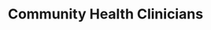 ---
layout: more
permalink: "/modules/introduction/clinicians/"
title: Community Health Clinicians

sections:
  - section:

    - part: full
      title: Community Health Nurses of Canada (CHNC)
      text: Community Health Nurses of Canada are expected to meet the requirements in knowledge, skills, and abilities as outlined in the 7 Standards of CHNC.

    - part: full
      title: Take Action
      text: Match the 7 standards of CHNC with the appropriate definition
      quiz-matching-equal:
        - category: [Health Promotion, more-on-topic/deppression.jpg] 
        - category: [Prevention and Health Protection, more-on-topic/deppression.jpg] 
        - category: ["Health Maintenance, Restoration and Palliation", more-on-topic/deppression.jpg] 
        - category: [Professional Relationships, more-on-topic/deppression.jpg] 
        - category: [Capacity Building, more-on-topic/deppression.jpg] 
        - category: [Access and Equity, more-on-topic/deppression.jpg] 
        - category: [Professional Responsibility and Accountability, more-on-topic/deppression.jpg] 

        - Health Promotion: Encourage clients and families dealing with chronic illnesses to participate in regular physical and social activities.
        - Prevention and Health Protection: Develop and distribute information for clients and families on identifying and reducing risk factors
        - Health Maintenance, Restoration and Palliation: Collaborate with the client to adapt the care provided based on clients’ choices, their own personal skills, and the resources available
        - Professional Relationships: Provide ‘continuity of care’ and build trust with the client and their family leading to better health
        - Capacity Building: Teach and support clients and their families to self manage goals of care in the home
        - Access and Equity: Advocate for families caring for ill loved ones. Seek and provide resources to clients, and caregivers for higher levels of care
        - Professional Responsibility and Accountability: Explore reasons for clients’ requests that affect ethical decision making by reaching out to the local health care team

  - section:
    - part: full
      title: Values and Beliefs
      text: "According to the Community Health Nurses (CHNs) of Canada, the community nurse values:"
    - part: full
      circles:
        - Caring: modules/pcc/more-on-topic/holistic/emotion.png
        - Principles of Primary Health Care: modules/pcc/more-on-topic/holistic/spiritual.png
        - Multiple Ways of Knowing: modules/pcc/more-on-topic/holistic/cultural.png
        - Individual and Community Settings: modules/pcc/more-on-topic/holistic/cognitive.png
        - Empowerment: modules/pcc/more-on-topic/holistic/deleopment.png
        - Social Justice: modules/pcc/more-on-topic/holistic/enviromental.png
    - part: half
      title: Take Action
      text: Reflect on the list above. How might you incorporate these values into your everyday practice as a CHN ? Are there values and beliefs missing? What are they?

  - section:
    - part: full
      title: Primary Nurse
    - part: spacer
    - part: full
      text: Sometimes community uses the primary nurse model of nursing care delivery to co-create with the client, a plan of care. The primary nurse is responsible for maintaining continuity of care,  developing a therapeutic relationship and is accountable to the client, client’s caregivers and the health care team.

      

  - section:
    - part: half
      title: Professional Autonomy
      text: "Although community nurses are part of a team, they are expected to maintain professional autonomy in their practice. Themes of practicing autonomously include:"
      bullets:
        - Having a holistic view
        - To know your client
        - To know that you know
        - To dare
    - part: half
      title: Self-reflection
      text: Reflect on how you might demonstrate autonomy in your practice

  - section:
    - part: full
      title: Interdisciplinary Teams - Roles & Responsibilities
      text: Interprofessional collaboration and partnership development are essential in community health nursing practice. The following videos describe different roles. 
    - part: full
      title: Take Action
      text: Watch the following videos
      video-gallery:
        - Community Health Nurse (CHN): https://www.youtube.com/embed/0T3QxwVhtSs
        - Occupational Therapist (OT): https://www.youtube.com/embed/pTW9pVtPeYQ
        - Physiotherapist (PT): https://www.youtube.com/embed/yJeDncdWdb8
        - Registered Dietitan(RD): https://www.youtube.com/embed/0T3QxwVhtSs
        - Community Health Worker (CHW): https://www.youtube.com/embed/pTW9pVtPeYQ

  - section:
    - part: half
      title: Interprofessional Collaboration
      text: "According to the Community Health Nurses (CHNs) of Canada, the community nurse values:"
      image: modules/pcc/more-on-topic/holistic/emotion.png
    - part: half
      title: Take Action
      text: Watch the video and reflect on the model of interprofessional collaboration, What are your strengths and areas for growth when it comes to collobarating with a team?
      youtube: https://www.youtube.com/embed/pTW9pVtPeYQ

  - section:
    - part: full
      title: Interdisciplinary Teams - Roles & Responsibilities
      text: Vancouver Coastal Health (VCH) is committed in supporting integrated and coordinated primary/community care to assist the most responsible practitioners (MRP) and their clients.  Care conferences bring physicians, nurse practitioners, VCH staff, clients and caregivers together to exchange information and collaborate on the care planning for clients.  
      text-2: The goal is to collaborate on providing a holistic approach to care, and assist in the development of a shared care plan that is co-created with clients. Verbal discussions are the most effective way to provide timely and appropriate care for the clients. Effective communication can potentially reduce unnecessary hospital admissions and builds lasting relationships with the clients and their MRP. 
      text-3: Though it is best to have face to face communication with the MRP, there are times when it may be necessary to communicate by fax to clarify or request specific orders or consults.
    - part: full
      title: Take Action
      text: Review the three resources and consider what other tools might support communication between Interdisciplinary Partners in Care.
      resources:
        - Document One: http://google.com
        - Document Two: http://google.com
        - Document Three: http://google.com

  - section:
    - part: half
      title: Care Planning
      text: Care planning is an integral part of client care. There are 10 recommendations on how to involve clients in planning their care. These are called the 10 C’s. 
    - part: half
      title: Take Action
      text-2: Watch the video and decide which of the 10 C’s of care planning is often missed and why
      youtube: https://www.youtube.com/embed/pTW9pVtPeYQ

  - section:

---